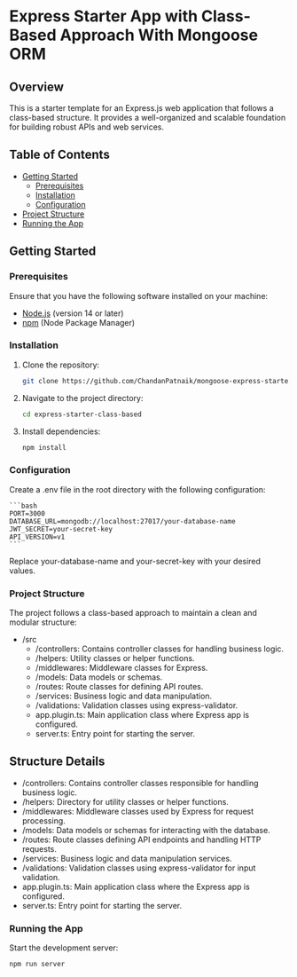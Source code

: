 # Express Starter App with Class-Based Approach With Mongoose ORM

## Overview

This is a starter template for an Express.js web application that follows a class-based structure. It provides a well-organized and scalable foundation for building robust APIs and web services.

## Table of Contents

- [Getting Started](#getting-started)
  - [Prerequisites](#prerequisites)
  - [Installation](#installation)
  - [Configuration](#configuration)
- [Project Structure](#project-structure)
- [Running the App](#running-the-app)

## Getting Started

### Prerequisites

Ensure that you have the following software installed on your machine:

- [Node.js](https://nodejs.org/) (version 14 or later)
- [npm](https://www.npmjs.com/) (Node Package Manager)

### Installation

1. Clone the repository:

   ```bash
   git clone https://github.com/ChandanPatnaik/mongoose-express-starter.git
   ```

2. Navigate to the project directory:

   ```bash
   cd express-starter-class-based
   ```

3. Install dependencies:

   ```bash
   npm install
   ```

### Configuration

Create a .env file in the root directory with the following configuration:

    ```bash
    PORT=3000
    DATABASE_URL=mongodb://localhost:27017/your-database-name
    JWT_SECRET=your-secret-key
    API_VERSION=v1
    ```

Replace your-database-name and your-secret-key with your desired values.

### Project Structure

The project follows a class-based approach to maintain a clean and modular structure:

- /src
  - /controllers: Contains controller classes for handling business logic.
  - /helpers: Utility classes or helper functions.
  - /middlewares: Middleware classes for Express.
  - /models: Data models or schemas.
  - /routes: Route classes for defining API routes.
  - /services: Business logic and data manipulation.
  - /validations: Validation classes using express-validator.
  - app.plugin.ts: Main application class where Express app is configured.
  - server.ts: Entry point for starting the server.

## Structure Details

- /controllers: Contains controller classes responsible for handling business logic.
- /helpers: Directory for utility classes or helper functions.
- /middlewares: Middleware classes used by Express for request processing.
- /models: Data models or schemas for interacting with the database.
- /routes: Route classes defining API endpoints and handling HTTP requests.
- /services: Business logic and data manipulation services.
- /validations: Validation classes using express-validator for input validation.
- app.plugin.ts: Main application class where the Express app is configured.
- server.ts: Entry point for starting the server.

### Running the App

Start the development server:

```bash
npm run server
```
